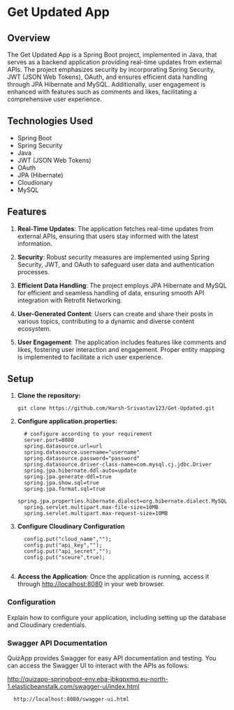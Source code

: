 # Get Updated App

## Overview

The Get Updated App is a Spring Boot project, implemented in Java, that serves as a backend application providing real-time updates from external APIs. The project emphasizes security by incorporating Spring Security, JWT (JSON Web Tokens), OAuth, and ensures efficient data handling through JPA Hibernate and MySQL. Additionally, user engagement is enhanced with features such as comments and likes, facilitating a comprehensive user experience.

## Technologies Used

- Spring Boot
- Spring Security
- Java
- JWT (JSON Web Tokens)
- OAuth
- JPA (Hibernate)
- Cloudionary
- MySQL

## Features

1. **Real-Time Updates**: The application fetches real-time updates from external APIs, ensuring that users stay informed with the latest information.

2. **Security**: Robust security measures are implemented using Spring Security, JWT, and OAuth to safeguard user data and authentication processes.

3. **Efficient Data Handling**: The project employs JPA Hibernate and MySQL for efficient and seamless handling of data, ensuring smooth API integration with Retrofit Networking.

4. **User-Generated Content**: Users can create and share their posts in various topics, contributing to a dynamic and diverse content ecosystem.

5. **User Engagement**: The application includes features like comments and likes, fostering user interaction and engagement. Proper entity mapping is implemented to facilitate a rich user experience.

## Setup

1. **Clone the repository:**

   ```shell
   git clone https://github.com/Harsh-Srivastav123/Get-Updated.git
2. **Configure application.properties:**
   ```shell
     # configure according to your requirement 
     server.port=8080
     spring.datasource.url=url
     spring.datasource.username="username"
     spring.datasource.password="password"
     spring.datasource.driver-class-name=com.mysql.cj.jdbc.Driver
     spring.jpa.hibernate.ddl-auto=update
     spring.jpa.generate-ddl=true
     spring.jpa.show.sql=true
     spring.jpa.format.sql=true
     spring.jpa.properties.hibernate.dialect=org.hibernate.dialect.MySQL8Dialect
     spring.servlet.multipart.max-file-size=10MB
     spring.servlet.multipart.max-request-size=10MB
3. **Configure Cloudinary Configuration**
   ```shell
     config.put("cloud_name","");
     config.put("api_key","");
     config.put("api_secret","");
     config.put("sceure",true); 
     

4. **Access the Application**: Once the application is running, access it through [http://localhost:8080](http://localhost:8080) in your web browser.

### Configuration
Explain how to configure your application, including setting up the database and Cloudinary credentials.

### Swagger API Documentation
QuizApp provides Swagger for easy API documentation and testing. You can access the Swagger UI to interact with the APIs as follows:

http://quizapp-springboot-env.eba-jbkqpxmq.eu-north-1.elasticbeanstalk.com/swagger-ui/index.html

 ```shell
   http://localhost:8080/swagger-ui.html
